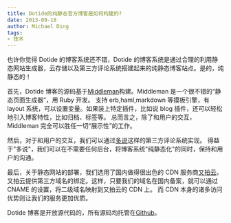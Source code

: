 ```yaml
---
title: Dotide的纯静态官方博客是如何构建的?
date: 2013-09-18
author: Michael Ding
tags:
- 技术
---
```


也许你觉得 Dotide 的博客系统还不错，Dotide 的博客系统是通过合理的利用静态网站生成器，云存储以及第三方评论系统搭建起来的纯静态博客站点。是的，纯静态的！

首先，Dotide 博客的源码基于[Middleman](http://middlemanapp.com/)构建。Middleman 是一个很不错的“静态页面生成器”，用 Ruby 开发。
支持 erb,haml,markdown 等摸板引擎，有 layout 系统，可以设置变量。如果装上特定插件，比如说 blog 插件，还可以轻松地引入博客特性，比如归档、标签等。
总而言之，除了和用户的交互，Middleman 完全可以胜任一切“展示性”的工作。

然后，对于和用户的交互，我们可以通过[多说](http://duoshuo.com/)这样的第三方评论系统实现。
得益于"多说"，我们可以在不需要任何后台，将博客系统"纯静态化"的同时，保持和用户的沟通。

最后，关于静态网站的部署，我们选用了国内做得很出色的 CDN 服务商[又拍云](https://www.upyun.com/)。
又拍云提供第三方域名的绑定。这样，只要我们的域名在国内备案，就可以通过 CNAME 的设置，将二级域名映射到又拍云的 CDN 上。
而 CDN 本身的诸多访问优势则让我们的服务更加优质。

Dotide 博客是开放源代码的，所有源码均托管在[Github](https://github.com/dotide/blog.dotide.com)。
